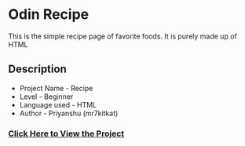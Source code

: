 # Odin Recipe

This is the simple recipe page of favorite foods. It is purely made up of HTML

## Description

- Project Name - Recipe
- Level - Beginner
- Language used - HTML
- Author - Priyanshu (mr7kitkat)

### [Click Here to View the Project](reecodecamp.org/learn/javascript-algorithms-and-data-structures-v8/)

